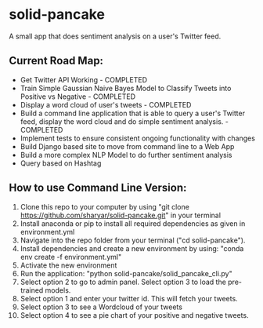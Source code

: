 # solid-pancake
A small app that does sentiment analysis on a user's Twitter feed.

## Current Road Map: 

* Get Twitter API Working - COMPLETED
* Train Simple Gaussian Naive Bayes Model to Classify Tweets into Positive vs Negative - COMPLETED
* Display a word cloud of user's tweets - COMPLETED
* Build a command line application that is able to query a user's Twitter feed, display the word cloud and do simple sentiment analysis. - COMPLETED
* Implement tests to ensure consistent ongoing functionality with changes
* Build Django based site to move from command line to a Web App
* Build a more complex NLP Model to do further sentiment analysis
* Query based on Hashtag

## How to use Command Line Version:

1. Clone this repo to your computer by using "git clone https://github.com/sharyar/solid-pancake.git" in your terminal
2. Install anaconda or pip to install all required dependencies as given in environment.yml 
3. Navigate into the repo folder from your terminal ("cd solid-pancake").
4. Install dependencies and create a new environment by using: "conda env create -f environment.yml"
5. Activate the new environment
6. Run the application: "python solid-pancake/solid_pancake_cli.py"
7. Select option 2 to go to admin panel. Select option 3 to load the pre-trained models. 
8. Select option 1 and enter your twitter id. This will fetch your tweets. 
9. Select option 3 to see a Wordcloud of your tweets
10. Select option 4 to see a pie chart of your positive and negative tweets. 
